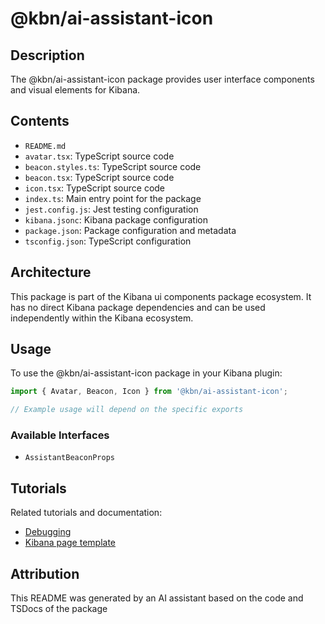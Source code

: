 # @kbn/ai-assistant-icon

## Description
The @kbn/ai-assistant-icon package provides user interface components and visual elements for Kibana.

## Contents
- `README.md`
- `avatar.tsx`: TypeScript source code
- `beacon.styles.ts`: TypeScript source code
- `beacon.tsx`: TypeScript source code
- `icon.tsx`: TypeScript source code
- `index.ts`: Main entry point for the package
- `jest.config.js`: Jest testing configuration
- `kibana.jsonc`: Kibana package configuration
- `package.json`: Package configuration and metadata
- `tsconfig.json`: TypeScript configuration

## Architecture

This package is part of the Kibana ui components package ecosystem. It has no direct Kibana package dependencies and can be used independently within the Kibana ecosystem.
## Usage

To use the @kbn/ai-assistant-icon package in your Kibana plugin:

```typescript
import { Avatar, Beacon, Icon } from '@kbn/ai-assistant-icon';

// Example usage will depend on the specific exports
```

### Available Interfaces
- `AssistantBeaconProps`
## Tutorials

Related tutorials and documentation:

- [Debugging](/dev_docs/tutorials/debugging.mdx)
- [Kibana page template](/dev_docs/tutorials/kibana_page_template.mdx)

## Attribution
This README was generated by an AI assistant based on the code and TSDocs of the package
